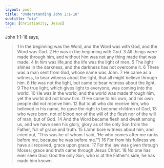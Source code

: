 ```yaml
---
layout: post
title: "Understanding John 1:1-18"
subtitle: "wip"
tags: [Christianity, Jesus]
---
```


John 1:1-18 says,

>1 In the beginning was the Word, and the Word was with God, and the Word was God.
>2 He was in the beginning with God.
>3 All things were made through him, and without him was not any thing made that was made.
>4 In him was life,and the life was the light of men.
>5 The light shines in the darkness, and the darkness has not overcome it.
>6 There was a man sent from God, whose name was John.
>7 He came as a witness, to bear witness about the light, that all might believe through him.
>8 He was not the light, but came to bear witness about the light.
>9 The true light, which gives light to everyone, was coming into the world.
>10 He was in the world, and the world was made through him, yet the world did not know him.
>11 He came to his own, and his own people did not receive him.
>12 But to all who did receive him, who believed in his name, he gave the right to become children of God,
>13 who were born, not of blood nor of the will of the flesh nor of the will of man, but of God.
>14 And the Word became flesh and dwelt among us, and we have seen his glory, glory as of the only Son from the Father, full of grace and truth. 
>15 (John bore witness about him, and cried out, “This was he of whom I said, ‘He who comes after me ranks before me, because he was before me.’”) 
>16 For from his fullness we have all received, grace upon grace.
>17 For the law was given through Moses; grace and truth came through Jesus Christ. 
>18 No one has ever seen God; God the only Son, who is at the Father's side, he has made him known.


